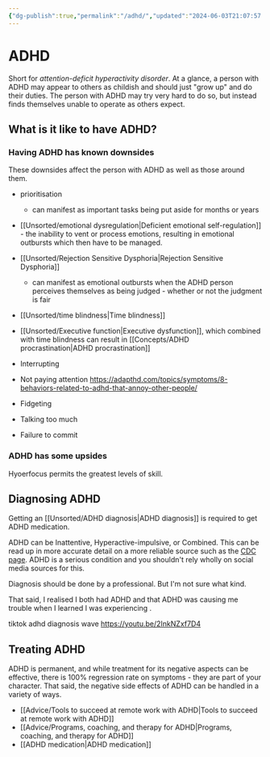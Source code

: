 ```yaml
---
{"dg-publish":true,"permalink":"/adhd/","updated":"2024-06-03T21:07:57.299-07:00"}
---
```



# ADHD

Short for *attention-deficit hyperactivity disorder*. At a glance, a person with ADHD may appear to others as childish and should just "grow up" and do their duties. The person with ADHD may try very hard to do so, but instead finds themselves unable to operate as others expect. 

## What is it like to have  ADHD?



### Having ADHD has known downsides

These downsides affect the person with ADHD as well as those around them.

- prioritisation
	- can manifest as important tasks being put aside for months or years


- [[Unsorted/emotional dysregulation\|Deficient emotional self-regulation]] - the inability to vent or process emotions, resulting in emotional outbursts which then have to be managed.
- [[Unsorted/Rejection Sensitive Dysphoria\|Rejection Sensitive Dysphoria]]
	- can manifest as emotional outbursts when the ADHD person perceives themselves as being judged - whether or not the judgment is fair
- [[Unsorted/time blindness\|Time blindness]]
- [[Unsorted/Executive function\|Executive dysfunction]], which combined with time blindness can result in [[Concepts/ADHD procrastination\|ADHD procrastination]]
- Interrupting
- Not paying attention https://adapthd.com/topics/symptoms/8-behaviors-related-to-adhd-that-annoy-other-people/
- Fidgeting
- Talking too much
- Failure to commit


### ADHD has some upsides

Hyoerfocus permits the greatest levels of skill.

## Diagnosing ADHD

Getting an [[Unsorted/ADHD diagnosis\|ADHD diagnosis]] is required to get ADHD medication.

ADHD can be Inattentive, Hyperactive-impulsive, or Combined. This can be read up in more accurate detail on a more reliable source such as the [CDC page](https://www.cdc.gov/ncbddd/adhd/facts.html). ADHD is a serious condition and you shouldn't rely wholly on social media sources for this.

Diagnosis should be done by a professional. But I'm not sure what kind.

That said, I realised I both had ADHD and that ADHD was causing me trouble when I learned I was experiencing .

tiktok adhd diagnosis wave https://youtu.be/2InkNZxf7D4

## Treating ADHD

ADHD is permanent, and while treatment for its negative aspects can be effective, there is 100% regression rate on symptoms - they are part of your character. That said, the negative side effects of ADHD can be handled in a variety of ways.

- [[Advice/Tools to succeed at remote work with ADHD\|Tools to succeed at remote work with ADHD]]
- [[Advice/Programs, coaching, and therapy for ADHD\|Programs, coaching, and therapy for ADHD]]
- [[ADHD medication\|ADHD medication]]


